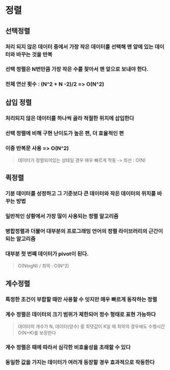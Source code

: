 # 정렬

## 선택정렬
### 처리 되지 않은 데이터 중에서 가장 작은 데이터를 선택해 맨 앞에 있는 데이터와 바꾸는 것을 반복
### 선택 정렬은 N번만큼 가장 작은 수를 찾아서 맨 앞으로 보내야 한다.
### 전체 연산 횟수 : (N^2 + N -2)/2 => O(N^2)


## 삽입 정렬
### 처리되지 않은 데이터를 하나씩 골라 적절한 위치에 삽입한다
### 선택 정렬에 비해 구현 난이도가 높은 편, 더 효율적인 편
### 이중 반복문 사용 => O(N^2)
> 데이터가 정렬되어있는 상태일 경우 매우 빠르게 작동 -> 최선 : O(N)


## 퀵정렬
### 기분 데이터를 성정하고 그 기준보다 큰 데이터와 작은 데이터의 위치를 바꾸는 방법
### 일반적인 상황에서 가장 많이 사용되는 정렬 알고리즘
### 병합정렬과 더불어 대부분의 프로그래밍 언어의 정렬 라이브러리의 근간이 되는 알고리즘
### 대부분 첫 번째 데이터가 pivot이 된다.
> O(NlogN) / 최악 : O(N^2)


## 계수정렬
### 특정한 조건이 부합할 때만 사용할 수 잇지만 매우 빠르게 동작하는 정렬
### 계수 정렬은 데이터의 크기 범위가 제한되어 정수 형태로 표현 가능하다
> 데이터의 개수가 N, 데이터(양수) 중 최댓값이 K일 때 최악의 경우에도 수행시간 O(N+K)를 보장한다
### 계수 정렬은 때에 따라서 심각한 비효율성을 초래할 수 있다
### 동일한 값을 가지는 데이터가 여러개 등장할 경우 효과적으로 작동한다
